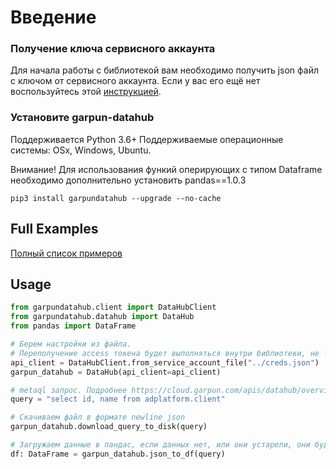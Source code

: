 # Введение

### Получение ключа сервисного аккаунта  

Для начала работы с библиотекой вам необходимо получить json файл с ключом от сервисного аккаунта. 
Если у вас его ещё нет воспользуйтесь этой [инструкцией](https://cloud.garpun.com/authenticate/service_account/). 

### Установите garpun-datahub 

Поддерживается Python 3.6+
Поддерживаемые операционные системы: OSx, Windows, Ubuntu. 

Внимание! Для использования функий оперирующих с типом Dataframe необходимо дополнительно установить pandas==1.0.3  

```shell script
pip3 install garpundatahub --upgrade --no-cache
```

## Full Examples
[Полный список примеров](https://github.com/garpun/garpun-datahub-lib-python/tree/master/examples)

## Usage

```python
from garpundatahub.client import DataHubClient
from garpundatahub.datahub import DataHub
from pandas import DataFrame

# Берем настройки из файла.
# Переполучение access токена будет выполняться внутри библиотеки, не требуя вашего участия. 
api_client = DataHubClient.from_service_account_file("../creds.json")
garpun_datahub = DataHub(api_client=api_client)

# metaql запрос. Подробнее https://cloud.garpun.com/apis/datahub/overview/
query = "select id, name from adplatform.client" 

# Скачиваем файл в формате newline json
garpun_datahub.download_query_to_disk(query)

# Загружаем данные в пандас, если данных нет, или они устарели, они будут скачаны заново. 
df: DataFrame = garpun_datahub.json_to_df(query)

```
